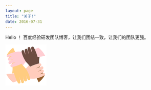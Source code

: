 ```yaml
---
layout: page
title: "关于!"
date: 2016-07-31
---
```


Hello ！
百度经验研发团队博客，让我们团结一致，让我们的团队更强。

![](/img/logo.png)
